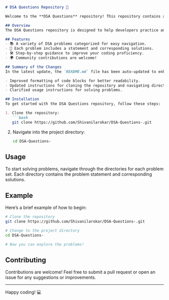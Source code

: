 ```markdown
# DSA Questions Repository 🚀

Welcome to the **DSA Questions** repository! This repository contains a collection of Data Structures and Algorithms (DSA) problems aimed at enhancing your coding proficiency.

## Overview
The DSA Questions repository is designed to help developers practice and improve their algorithmic skills through a variety of problems categorized for easy navigation. Each problem includes a statement and corresponding solutions, providing step-by-step guidance.

## Features
- 📚 A variety of DSA problems categorized for easy navigation.
- 📝 Each problem includes a statement and corresponding solutions.
- 🛠️ Step-by-step guidance to improve your coding proficiency.
- 🌍 Community contributions are welcome!

## Summary of the Changes
In the latest update, the `README.md` file has been auto-updated to enhance clarity and usability. Key changes include:

- Improved formatting of code blocks for better readability.
- Updated instructions for cloning the repository and navigating directories.
- Clarified usage instructions for solving problems.

## Installation
To get started with the DSA Questions repository, follow these steps:

1. Clone the repository:
   ```bash
   git clone https://github.com/Shivanilarokar/DSA-Questions-.git
   ```
2. Navigate into the project directory:
   ```bash
   cd DSA-Questions-
   ```

## Usage
To start solving problems, navigate through the directories for each problem set. Each directory contains the problem statement and corresponding solutions.

## Example
Here’s a brief example of how to begin:

```bash
# Clone the repository
git clone https://github.com/Shivanilarokar/DSA-Questions-.git

# Change to the project directory
cd DSA-Questions-

# Now you can explore the problems!
```

## Contributing
Contributions are welcome! Feel free to submit a pull request or open an issue for any suggestions or improvements.

---

Happy coding! 💻
```